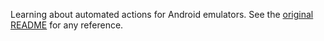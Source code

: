Learning about automated actions for Android emulators. See the [original README](https://github.com/GramAddict/bot/) for any reference.
